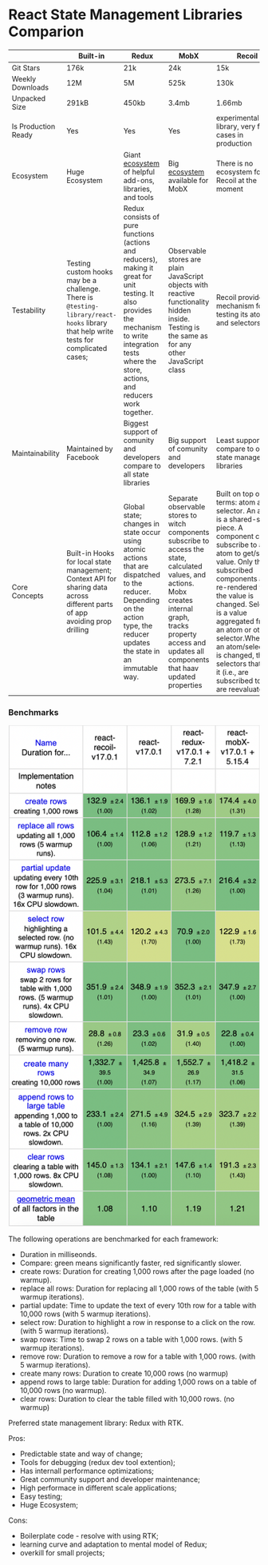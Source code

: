 # React State Management Libraries Comparion

|                     | Built-in                                                                                                                              | Redux                                                                                                                                                                                                      | MobX                                                                                                                                                                                                                      | Recoil                                                                                                                                                                                                                                                                                                                                                                                          |
| ------------------- | ------------------------------------------------------------------------------------------------------------------------------------- | ---------------------------------------------------------------------------------------------------------------------------------------------------------------------------------------------------------- | ------------------------------------------------------------------------------------------------------------------------------------------------------------------------------------------------------------------------- | ----------------------------------------------------------------------------------------------------------------------------------------------------------------------------------------------------------------------------------------------------------------------------------------------------------------------------------------------------------------------------------------------- |
| Git Stars           | 176k                                                                                                                                  | 21k                                                                                                                                                                                                        | 24k                                                                                                                                                                                                                       | 15k                                                                                                                                                                                                                                                                                                                                                                                             |
| Weekly Downloads    | 12M                                                                                                                                   | 5M                                                                                                                                                                                                         | 525k                                                                                                                                                                                                                      | 130k                                                                                                                                                                                                                                                                                                                                                                                            |
| Unpacked Size       | 291kB                                                                                                                                 | 450kb                                                                                                                                                                                                      | 3.4mb                                                                                                                                                                                                                     | 1.66mb                                                                                                                                                                                                                                                                                                                                                                                          |
| Is Production Ready | Yes                                                                                                                                   | Yes                                                                                                                                                                                                        | Yes                                                                                                                                                                                                                       | experimental library, very few cases in production                                                                                                                                                                                                                                                                                                                                              |
| Ecosystem           | Huge Ecosystem                                                                                                                        | Giant [ecosystem](https://redux.js.org/introduction/ecosystem) of helpful add-ons, libraries, and tools                                                                                                    | Big [ecosystem](https://github.com/xgrommx/mobx-ecosystem) available for MobX                                                                                                                                             | There is no ecosystem for Recoil at the moment                                                                                                                                                                                                                                                                                                                                                  |
| Testability         | Testing custom hooks may be a challenge. There is `@testing-library/react-hooks` library that help write tests for complicated cases; | Redux consists of pure functions (actions and reducers), making it great for unit testing. It also provides the mechanism to write integration tests where the store, actions, and reducers work together. | Observable stores are plain JavaScript objects with reactive functionality hidden inside. Testing is the same as for any other JavaScript class                                                                           | Recoil provides a mechanism for testing its atoms and selectors.                                                                                                                                                                                                                                                                                                                                |
| Maintainability     | Maintained by Facebook                                                                                                                | Biggest support of comunity and developers compare to all state libraries                                                                                                                                  | Big support of comunity and developers                                                                                                                                                                                    | Least support compare to other state management libraries                                                                                                                                                                                                                                                                                                                                       |
| Core Concepts       | Built-in Hooks for local state management; Context API for sharing data across different parts of app avoiding prop drilling          | Global state; changes in state occur using atomic actions that are dispatched to the reducer. Depending on the action type, the reducer updates the state in an immutable way.                             | Separate observable stores to witch components subscribe to access the state, calculated values, and actions. Mobx creates internal graph, tracks property access and updates all components that haav updated properties | Built on top of two terms: atom and selector. An atom is a shared-state piece. A component can subscribe to an atom to get/set its value. Only the subscribed components are re-rendered when the value is changed. Selector is a value aggregated from an atom or other selector.Whenever an atom/selector is changed, the selectors that use it (i.e., are subscribed to it) are reevaluated. |

### Benchmarks

![State Management Libraries benchmark](./client/src/assets/images/benchmark.png)

The following operations are benchmarked for each framework:

- Duration in milliseonds.
- Compare: green means significantly faster, red significantly slower.
- create rows: Duration for creating 1,000 rows after the page loaded (no warmup).
- replace all rows: Duration for replacing all 1,000 rows of the table (with 5 warmup iterations).
- partial update: Time to update the text of every 10th row for a table with 10,000 rows (with 5 warmup iterations).
- select row: Duration to highlight a row in response to a click on the row. (with 5 warmup iterations).
- swap rows: Time to swap 2 rows on a table with 1,000 rows. (with 5 warmup iterations).
- remove row: Duration to remove a row for a table with 1,000 rows. (with 5 warmup iterations).
- create many rows: Duration to create 10,000 rows (no warmup)
- append rows to large table: Duration for adding 1,000 rows on a table of 10,000 rows (no warmup).
- clear rows: Duration to clear the table filled with 10,000 rows. (no warmup)

Preferred state management library: Redux with RTK.

Pros:

- Predictable state and way of change;
- Tools for debugging (redux dev tool extention);
- Has internall performance optimizations;
- Great community support and developer maintenance;
- High performace in different scale applications;
- Easy testing;
- Huge Ecosystem;

Cons:

- Boilerplate code - resolve with using RTK;
- learning curve and adaptation to mental model of Redux;
- overkill for small projects;
